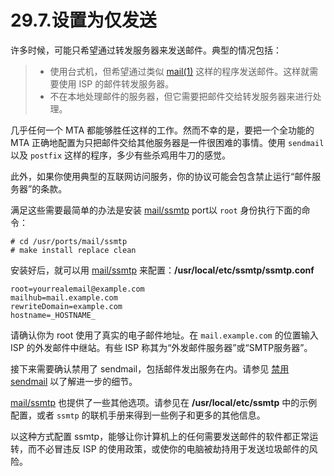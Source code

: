 # 29.7.设置为仅发送

许多时候，可能只希望通过转发服务器来发送邮件。典型的情况包括：

> - 使用台式机，但希望通过类似 [mail(1)](https://www.freebsd.org/cgi/man.cgi?query=mail&sektion=1&format=html) 这样的程序发送邮件。这样就需要使用 ISP 的邮件转发服务器。
> - 不在本地处理邮件的服务器，但它需要把邮件交给转发服务器来进行处理。

几乎任何一个 MTA 都能够胜任这样的工作。然而不幸的是，要把一个全功能的 MTA 正确地配置为只把邮件交给其他服务器是一件很困难的事情。使用 `sendmail` 以及 `postfix` 这样的程序，多少有些杀鸡用牛刀的感觉。

此外，如果你使用典型的互联网访问服务，你的协议可能会包含禁止运行“邮件服务器”的条款。

满足这些需要最简单的办法是安装 [mail/ssmtp](https://cgit.freebsd.org/ports/tree/mail/ssmtp/pkg-descr) port以 `root` 身份执行下面的命令：

```
# cd /usr/ports/mail/ssmtp
# make install replace clean
```

安装好后，就可以用 [mail/ssmtp](https://cgit.freebsd.org/ports/tree/mail/ssmtp/pkg-descr) 来配置：**/usr/local/etc/ssmtp/ssmtp.conf**

```
root=yourrealemail@example.com
mailhub=mail.example.com
rewriteDomain=example.com
hostname=_HOSTNAME_
```

请确认你为 root 使用了真实的电子邮件地址。在 `mail.example.com` 的位置输入 ISP 的外发邮件中继站。有些 ISP 称其为“外发邮件服务器”或“SMTP服务器”。

接下来需要确认禁用了 sendmail，包括邮件发出服务在内。请参见 [禁用 sendmail](https://docs.freebsd.org/en/books/handbook/mail/#mail-disable-sendmail) 以了解进一步的细节。

[mail/ssmtp](https://cgit.freebsd.org/ports/tree/mail/ssmtp/pkg-descr) 也提供了一些其他选项。请参见在 **/usr/local/etc/ssmtp** 中的示例配置，或者 `ssmtp` 的联机手册来得到一些例子和更多的其他信息。

以这种方式配置 ssmtp，能够让你计算机上的任何需要发送邮件的软件都正常运转，而不必冒违反 ISP 的使用政策，或使你的电脑被劫持用于发送垃圾邮件的风险。
